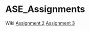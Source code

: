 # ASE_Assignments

Wiki 
<a href="https://github.com/Chaitanyaperavali/ASE_Assignments/wiki/Assignment-2:-Weather-and-directions-application">Assignment 2</a>
<a href="https://github.com/Chaitanyaperavali/ASE_Assignments/wiki/Assignment-2:-Weather-and-directions-application">Assignment 3</a>
